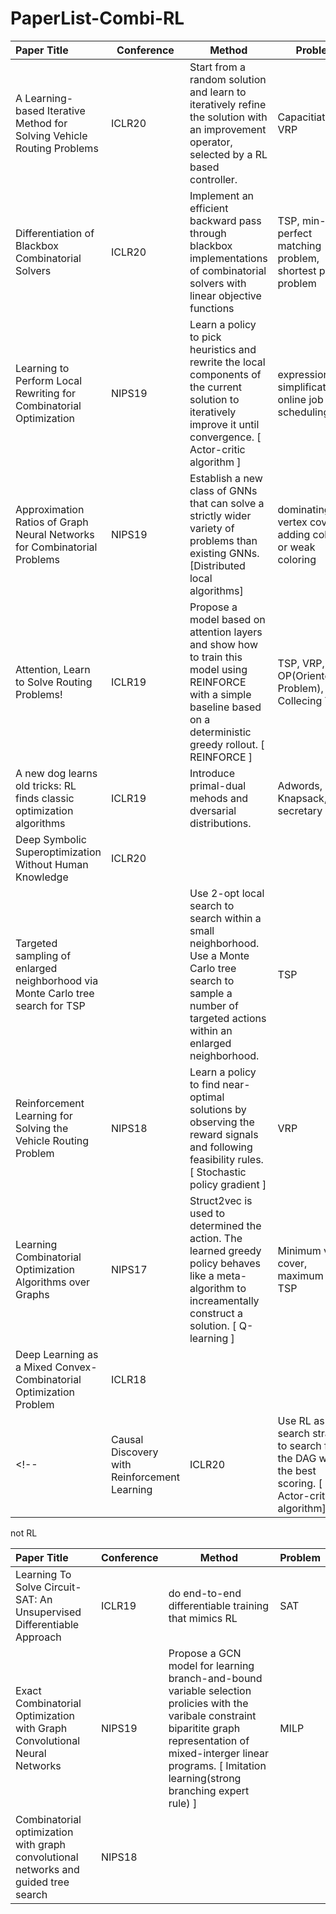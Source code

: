 # PaperList-Combi-RL

| Paper Title                                     | Conference             | Method            |Problem    |
| :-----------------------------------------------|------------ | ------------------------ |-------------------|
| A Learning-based Iterative Method for Solving Vehicle Routing Problems | ICLR20 | Start from a random solution and learn to iteratively refine the solution with an improvement operator, selected by a RL based controller. | Capacitiated VRP |
| Differentiation of Blackbox Combinatorial Solvers | ICLR20 | Implement an efficient backward pass through blackbox implementations of combinatorial solvers with linear objective functions | TSP,  min-cost perfect matching problem, shortest path problem |
| Learning to Perform Local Rewriting for Combinatorial Optimization| NIPS19 | Learn a policy to pick heuristics and rewrite the local components of the current solution to iteratively improve it until convergence. [ Actor-critic algorithm ] | expression simplification, online job scheduling, VRP | 
| Approximation Ratios of Graph Neural Networks for Combinatorial Problems | NIPS19 | Establish a new class of GNNs that can solve a strictly wider variety of problems than existing GNNs. [Distributed local algorithms] | dominating set, vertex cover, adding coloring or weak coloring |
| Attention, Learn to Solve Routing Problems! | ICLR19 | Propose a model based on attention layers and show how to train this model using REINFORCE with a simple baseline based on a deterministic greedy rollout. [ REINFORCE ] | TSP, VRP, OP(Orienteering Problem), Prize Collecing TSP|
| A new dog learns old tricks: RL finds classic optimization algorithms | ICLR19 |  Introduce primal-dual mehods and dversarial distributions. | Adwords, online Knapsack, secretary|
| Deep Symbolic Superoptimization Without Human Knowledge | ICLR20 |
| Targeted sampling of enlarged neighborhood via Monte Carlo tree search for TSP |  | Use 2-opt local search to search within a small neighborhood. Use a Monte Carlo tree search to sample a number of targeted actions within an enlarged neighborhood. | TSP |
| Reinforcement Learning for Solving the Vehicle Routing Problem | NIPS18 | Learn a policy to find near-optimal solutions by observing the reward signals and following feasibility rules. [ Stochastic policy gradient ] | VRP |
| Learning Combinatorial Optimization Algorithms over Graphs | NIPS17 | Struct2vec is used to determined the action. The learned greedy policy behaves like a meta-algorithm to increamentally construct a solution. [ Q-learning ] | Minimum vertex cover, maximum cut, TSP |
| Deep Learning as a Mixed Convex-Combinatorial Optimization Problem | ICLR18 | ||
<!--| Causal Discovery with Reinforcement Learning | ICLR20 | Use RL as a search strategy to search for the DAG with the best scoring. [ Actor-critic algorithm] | -->

not RL

| Paper Title                                     | Conference             | Method            |Problem    |
| :-----------------------------------------------|------------ | ------------------------ |-------------------|
| Learning To Solve Circuit-SAT: An Unsupervised Differentiable Approach | ICLR19 | do end-to-end differentiable training that mimics RL | SAT |
| Exact Combinatorial Optimization with Graph Convolutional Neural Networks | NIPS19 | Propose a GCN model for learning branch-and-bound variable selection prolicies with the varibale constraint biparitite graph representation of mixed-interger linear programs. [ Imitation learning(strong branching expert rule) ] | MILP |
| Combinatorial optimization with graph convolutional networks and guided tree search | NIPS18 | | |


